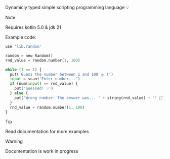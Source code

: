 Dynamicly typed simple scripting
programming language 💡

> [!NOTE]
> Requires kotlin 5.0 & jdk 21

Example code:
```python
use 'lib.random'

random = new Random()
rnd_value = random.number(1, 100)

while (1 == 1) {
  put('Guess the number between 1 and 100 🛸 !')
  input = scan('Enter number...')
  if (num(input) == rnd_value) {
    put('Guessed! 💡')
  } else {
    put('Wrong number! The answer was... ' + string(rnd_value) + '! 🚨')
  }
  rnd_value = random.number(1, 100)
}
```

> [!TIP]
> Read documentation for more examples

> [!WARNING]
> Documentation is work in progress